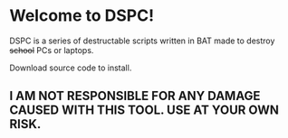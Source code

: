 # Welcome to DSPC!

DSPC is a series of destructable scripts written in BAT made to destroy ~~school~~ PCs or laptops.

Download source code to install.

## I AM NOT RESPONSIBLE FOR ANY DAMAGE CAUSED WITH THIS TOOL. USE AT YOUR OWN RISK.
